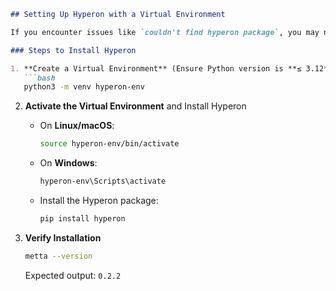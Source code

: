 ```markdown
## Setting Up Hyperon with a Virtual Environment  

If you encounter issues like `couldn't find hyperon package`, you may need to **downgrade your Python version to 3.12 or lower** before proceeding.  

### Steps to Install Hyperon  

1. **Create a Virtual Environment** (Ensure Python version is **≤ 3.12**)  
   ```bash
   python3 -m venv hyperon-env
   ```

2. **Activate the Virtual Environment** and Install Hyperon  
   - On **Linux/macOS**:  
     ```bash
     source hyperon-env/bin/activate
     ```  
   - On **Windows**:  
     ```powershell
     hyperon-env\Scripts\activate
     ```  
   - Install the Hyperon package:  
     ```bash
     pip install hyperon
     ```

3. **Verify Installation**  
   ```bash
   metta --version
   ```  
   Expected output: `0.2.2`
```